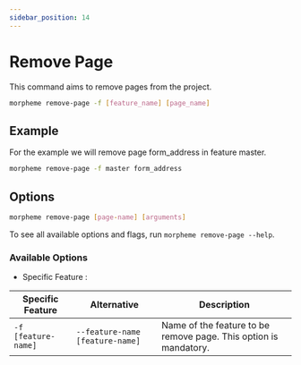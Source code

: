 ```yaml
---
sidebar_position: 14
---
```


# Remove Page

This command aims to remove pages from the project.

```bash
morpheme remove-page -f [feature_name] [page_name]
```

## Example

For the example we will remove page form_address in feature master.

```bash
morpheme remove-page -f master form_address
```

## Options

```bash
morpheme remove-page [page-name] [arguments]
```

To see all available options and flags, run `morpheme remove-page --help`.

### Available Options

- Specific Feature :  
  
| Specific Feature | Alternative | Description |
|----------|-------------|-------------|
| `-f [feature-name]` | `--feature-name [feature-name]` | Name of the feature to be remove page. This option is mandatory. |
